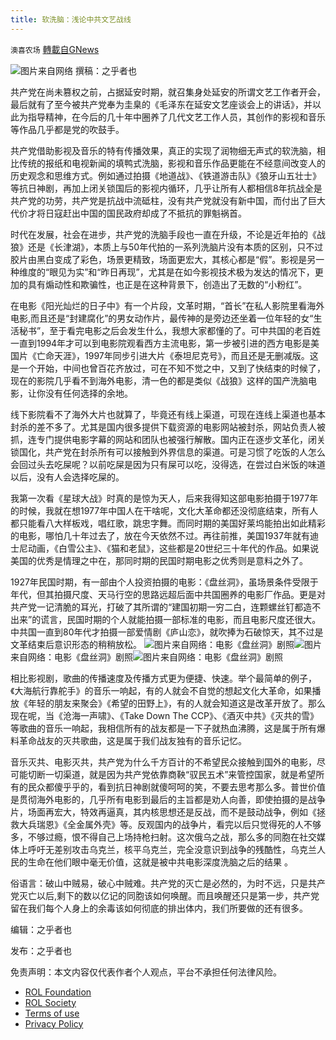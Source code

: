 ```yaml
---
title: 软洗脑：浅论中共文艺战线
---
```

`澳喜农场` [轉載自GNews](https://gnews.org/zh-hans/2378690/)

![](https://assets.gnews.org/wp-content/uploads/2022/04/ea904b7a7587bbb6fe7811063f9f80f606842a1ecae524cd5cc263fbd859113f-01.jpeg)图片来自网络
撰稿：之乎者也

共产党在尚未篡权之前，占据延安时期，就召集身处延安的所谓文艺工作者开会，最后就有了至今被共产党奉为圭臬的《毛泽东在延安文艺座谈会上的讲话》，并以此为指导精神，在今后的几十年中圈养了几代文艺工作人员，其创作的影视和音乐等作品几乎都是党的吹鼓手。

共产党借助影视及音乐的特有传播效果，真正的实现了润物细无声式的软洗脑，相比传统的报纸和电视新闻的填鸭式洗脑，影视和音乐作品更能在不经意间改变人的历史观念和思维方式。例如通过拍摄《地道战》、《铁道游击队》《狼牙山五壮士》等抗日神剧，再加上闭关锁国后的影视内循环，几乎让所有人都相信8年抗战全是共产党的功劳，共产党是抗战中流砥柱，没有共产党就没有新中国，而付出了巨大代价才将日寇赶出中国的国民政府却成了不抵抗的罪魁祸首。

时代在发展，社会在进步，共产党的洗脑手段也一直在升级，不论是近年拍的《战狼》还是《长津湖》，本质上与50年代拍的一系列洗脑片没有本质的区别，只不过胶片由黑白变成了彩色，场景更精致，场面更宏大，其核心都是“假”。影视是另一种维度的“眼见为实”和“昨日再现”，尤其是在如今影视技术极为发达的情况下，更加的具有煽动性和欺骗性，也正是在这种背景下，创造出了无数的“小粉红”。

在电影《阳光灿烂的日子中》有一个片段，文革时期，“首长”在私人影院里看海外电影,而且还是“封建腐化”的男女动作片，最传神的是旁边还坐着一位年轻的女“生活秘书”，至于看完电影之后会发生什么，我想大家都懂的了。可中共国的老百姓一直到1994年才可以到电影院观看西方主流电影，第一步被引进的西方电影是美国片《亡命天涯》，1997年同步引进大片《泰坦尼克号》，而且还是无删减版。这是一个开始，中间也曾百花齐放过，可在不知不觉之中，又到了快结束的时候了，现在的影院几乎看不到海外电影，清一色的都是类似《战狼》这样的国产洗脑电影，让你没有任何选择的余地。

线下影院看不了海外大片也就算了，毕竟还有线上渠道，可现在连线上渠道也基本封杀的差不多了。尤其是国内很多提供下载资源的电影网站被封杀，网站负责人被抓，连专门提供电影字幕的网站和团队也被强行解散。国内正在逐步文革化，闭关锁国化，共产党在封杀所有可以接触到外界信息的渠道。可是习惯了吃饭的人怎么会回过头去吃屎呢？以前吃屎是因为只有屎可以吃，没得选，在尝过白米饭的味道以后，没有人会选择吃屎的。

我第一次看《星球大战》时真的是惊为天人，后来我得知这部电影拍摄于1977年的时候，我就在想1977年中国人在干啥呢，文化大革命都还没彻底结束，所有人都只能看八大样板戏，唱红歌，跳忠字舞。而同时期的美国好莱坞能拍出如此精彩的电影，哪怕几十年过去了，放在今天依然不过。再往前推，美国1937年就有迪士尼动画，《白雪公主》、《猫和老鼠》，这些都是20世纪三十年代的作品。如果说美国的优秀是情理之中在，那同时期的民国时期电影之优秀则是意料之外了。

1927年民国时期，有一部由个人投资拍摄的电影：《盘丝洞》，虽场景条件受限于年代，但其拍摄尺度、天马行空的思路远超后面中共国圈养的电影厂作品。更是对共产党一记清脆的耳光，打破了其所谓的“建国初期一穷二白，连颗螺丝钉都造不出来”的谎言，民国时期的个人就能拍摄一部标准的电影，而且电影尺度还很大。中共国一直到80年代才拍摄一部爱情剧《庐山恋》，就吹捧为石破惊天，其不过是文革结束后意识形态的稍稍放松。
![](https://assets.gnews.org/wp-content/uploads/2022/04/3-147.jpg)图片来自网络：电影《盘丝洞》剧照![](https://assets.gnews.org/wp-content/uploads/2022/04/2-168.jpg)图片来自网络：电影《盘丝洞》剧照![](https://assets.gnews.org/wp-content/uploads/2022/04/1-413.jpg)图片来自网络：电影《盘丝洞》剧照

相比影视剧，歌曲的传播速度及传播方式更为便捷、快速。举个最简单的例子，《大海航行靠舵手》的音乐一响起，有的人就会不自觉的想起文化大革命，如果播放《年轻的朋友来聚会》《希望的田野上》，有的人就会知道这是改革开放了。那么现在呢，当《沧海一声啸》、《Take Down The CCP》、《酒灭中共》《灭共的雪》等歌曲的音乐一响起，我相信所有的战友都是一下子就热血沸腾，这是属于所有爆料革命战友的灭共歌曲，这是属于我们战友独有的音乐记忆。

音乐灭共、电影灭共，共产党为什么千方百计的不希望民众接触到国外的电影，尽可能切断一切渠道，就是因为共产党依靠商鞅“驭民五术”来管控国家，就是希望所有的民众都傻乎乎的，看到抗日神剧就傻呵呵的笑，不要去思考那么多。普世价值是贯彻海外电影的，几乎所有电影到最后的主旨都是劝人向善，即使拍摄的是战争片，场面再宏大，特效再逼真，其内核思想还是反战，而不是鼓动战争，例如《拯救大兵瑞恩》《全金属外壳》等。反观国内的战争片，看完以后只觉得死的人不够多，不够过瘾，恨不得自己上场持枪扫射。这次俄乌之战，那么多的同胞在社交媒体上呼吁无差别攻击乌克兰，核平乌克兰，完全没意识到战争的残酷性，乌克兰人民的生命在他们眼中毫无价值，这就是被中共电影深度洗脑之后的结果 。

俗语言：破山中贼易，破心中贼难。共产党的灭亡是必然的，为时不远，只是共产党灭亡以后,剩下的数以亿记的同胞该如何唤醒。而且唤醒还只是第一步，共产党留在我们每个人身上的余毒该如何彻底的排出体内，我们所要做的还有很多。

编辑：之乎者也

发布：之乎者也

 

免责声明：本文内容仅代表作者个人观点，平台不承担任何法律风险。

- [ROL Foundation](https://rolfoundation.org/)
- [ROL Society](https://rolsociety.org/)
- [Terms of use](https://gnews.org/terms-of-use-3/)
- [Privacy Policy](https://gnews.org/privacy-policy/)
